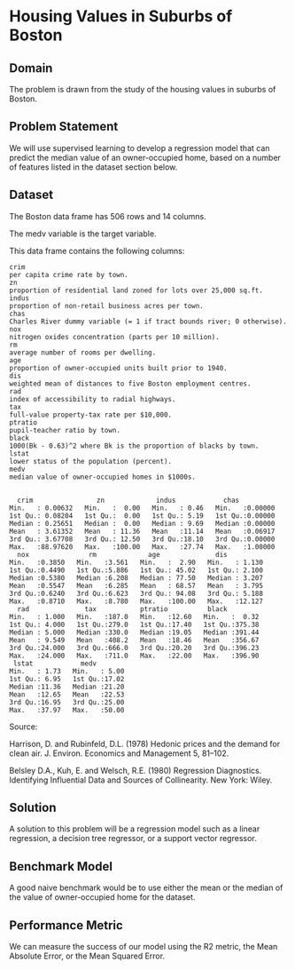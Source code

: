 # Housing Values in Suburbs of Boston #

## Domain ##
The problem is drawn from the study of the housing values in suburbs of Boston.

## Problem Statement ##
We will use supervised learning to develop a regression model that can predict the median value of an owner-occupied home, based on a number of features listed in the dataset section below.

## Dataset ##
The Boston data frame has 506 rows and 14 columns.

The medv variable is the target variable.

This data frame contains the following columns:

    crim
    per capita crime rate by town.
    zn
    proportion of residential land zoned for lots over 25,000 sq.ft.
    indus
    proportion of non-retail business acres per town.
    chas
    Charles River dummy variable (= 1 if tract bounds river; 0 otherwise).
    nox
    nitrogen oxides concentration (parts per 10 million).
    rm
    average number of rooms per dwelling.
    age
    proportion of owner-occupied units built prior to 1940.
    dis
    weighted mean of distances to five Boston employment centres.
    rad
    index of accessibility to radial highways.
    tax
    full-value property-tax rate per $10,000.
    ptratio
    pupil-teacher ratio by town.
    black
    1000(Bk - 0.63)^2 where Bk is the proportion of blacks by town.
    lstat
    lower status of the population (percent).
    medv
    median value of owner-occupied homes in $1000s.


      crim                zn             indus            chas        
    Min.   : 0.00632   Min.   :  0.00   Min.   : 0.46   Min.   :0.00000  
    1st Qu.: 0.08204   1st Qu.:  0.00   1st Qu.: 5.19   1st Qu.:0.00000  
    Median : 0.25651   Median :  0.00   Median : 9.69   Median :0.00000  
    Mean   : 3.61352   Mean   : 11.36   Mean   :11.14   Mean   :0.06917  
    3rd Qu.: 3.67708   3rd Qu.: 12.50   3rd Qu.:18.10   3rd Qu.:0.00000  
    Max.   :88.97620   Max.   :100.00   Max.   :27.74   Max.   :1.00000  
      nox               rm             age              dis        
    Min.   :0.3850   Min.   :3.561   Min.   :  2.90   Min.   : 1.130  
    1st Qu.:0.4490   1st Qu.:5.886   1st Qu.: 45.02   1st Qu.: 2.100  
    Median :0.5380   Median :6.208   Median : 77.50   Median : 3.207  
    Mean   :0.5547   Mean   :6.285   Mean   : 68.57   Mean   : 3.795  
    3rd Qu.:0.6240   3rd Qu.:6.623   3rd Qu.: 94.08   3rd Qu.: 5.188  
    Max.   :0.8710   Max.   :8.780   Max.   :100.00   Max.   :12.127  
      rad              tax           ptratio          black       
    Min.   : 1.000   Min.   :187.0   Min.   :12.60   Min.   :  0.32  
    1st Qu.: 4.000   1st Qu.:279.0   1st Qu.:17.40   1st Qu.:375.38  
    Median : 5.000   Median :330.0   Median :19.05   Median :391.44  
    Mean   : 9.549   Mean   :408.2   Mean   :18.46   Mean   :356.67  
    3rd Qu.:24.000   3rd Qu.:666.0   3rd Qu.:20.20   3rd Qu.:396.23  
    Max.   :24.000   Max.   :711.0   Max.   :22.00   Max.   :396.90  
     lstat            medv      
    Min.   : 1.73   Min.   : 5.00  
    1st Qu.: 6.95   1st Qu.:17.02  
    Median :11.36   Median :21.20  
    Mean   :12.65   Mean   :22.53  
    3rd Qu.:16.95   3rd Qu.:25.00  
    Max.   :37.97   Max.   :50.00



Source:

Harrison, D. and Rubinfeld, D.L. (1978) Hedonic prices and the demand for clean air. J. Environ. Economics and Management 5, 81–102.

Belsley D.A., Kuh, E. and Welsch, R.E. (1980) Regression Diagnostics. Identifying Influential Data and Sources of Collinearity. New York: Wiley.

## Solution ##

A solution to this problem will be a regression model such as a linear regression, a decision tree regressor, or a support vector regressor.

## Benchmark Model ##

A good naive benchmark would be to use either the mean or the median of the value of owner-occupied home for the dataset.

## Performance Metric ##

We can measure the success of our model using the R2 metric, the Mean Absolute Error, or the Mean Squared Error.
